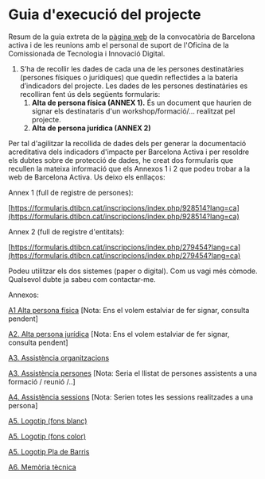 # Guia d'execució del projecte

Resum de la guia extreta de la [pàgina web](https://empreses.barcelonactiva.cat/ca_ES/web/es/impulsem-el-que-fas) de la convocatòria de Barcelona activa i de les reunions amb el personal de suport de l'Oficina de la Comissionada de Tecnologia i Innovació Digital.

1. S’ha de recollir les dades de cada una de les persones destinatàries \(persones físiques o jurídiques\) que quedin reflectides a la bateria d’indicadors del projecte. Les dades de les persones destinatàries es recolliran fent ús dels següents formularis:
   1. **Alta de persona física \(ANNEX 1\).** És un document que haurien de signar els destinataris d'un workshop/formació/... realitzat pel projecte.
   2. **Alta de persona jurídica \(ANNEX 2\)**

Per tal d'agilitzar la recollida de dades dels per generar la documentació acreditativa dels indicadors d'impacte per Barcelona Activa i per resoldre els dubtes sobre de protecció de dades, he creat dos formularis que recullen la mateixa informació que els Annexos 1 i 2 que podeu trobar a la web de Barcelona Activa. Us deixo els enllaços:

Annex 1 \(full de registre de persones\):

[https://formularis.dtibcn.cat/inscripcions/index.php/928514?lang=ca](https://formularis.dtibcn.cat/inscripcions/index.php/928514?lang=ca)

Annex 2 \(full de registre d'entitats\):

[https://formularis.dtibcn.cat/inscripcions/index.php/279454?lang=ca](https://formularis.dtibcn.cat/inscripcions/index.php/279454?lang=ca)

Podeu utilitzar els dos sistemes \(paper o digital\). Com us vagi més còmode. Qualsevol dubte ja sabeu com contactar-me.

Annexos:

[A1 Alta persona física](https://empreses.barcelonactiva.cat/documents/20592/124769/A1.+Alta+persona+física/056044b3-c48a-4bee-854d-14d2fd3fe4c2) \[Nota: Ens el volem estalviar de fer signar, consulta pendent\]

[A2. Alta persona jurídica](https://empreses.barcelonactiva.cat/documents/20592/124769/A2.+Persona+jurídica/d42894fb-0f27-4a97-b79f-6eb9ed65c445) \[Nota: Ens el volem estalviar de fer signar, consulta pendent\]

[A3. Assistència organitzacions](https://empreses.barcelonactiva.cat/documents/20592/124769/A3.+Assistència+organitzacions/adaf5461-34e6-4abe-ad31-dac8fe25f589)

[A3. Assistència persones](https://empreses.barcelonactiva.cat/documents/20592/124769/Annex+3+Control+assistència_persones+individuals.xlsx/3efce273-1070-4191-b35e-6a3346fe0aba) \[Nota: Seria el llistat de persones assistents a una formació / reunió /..\]

[A4. Assistència sessions](https://empreses.barcelonactiva.cat/documents/20592/124769/A4.+Assistència+sessions/e3eb627a-876f-422e-9cdf-d6f5449018e0) \[Nota: Serien totes les sessions realitzades a una persona\]

[A5. Logotip \(fons blanc\)](https://empreses.barcelonactiva.cat/documents/20592/124769/Logotip+%28color%29/335691b8-81f0-4870-9ed5-1554793eddb1?t=1515073686000)

[A5. Logotip \(fons color\)](https://empreses.barcelonactiva.cat/documents/20592/124769/A5.+Logotip+%28blanc%29/c097cc0d-b258-4da7-9ab5-9d7eeb09f1ee?t=1515073659000)

[A5. Logotip Pla de Barris](https://empreses.barcelonactiva.cat/documents/20592/124769/Logotip+Pla+de+Barris/c74757ac-be74-45e2-910a-61c820000b85?t=1515425042864)

[A6. Memòria tècnica](https://empreses.barcelonactiva.cat/documents/20592/124769/A6.+Memòria+tècnica/8f589ad7-62a9-4c24-b851-b1945b6d9405)

